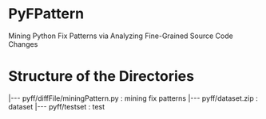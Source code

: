 # PyFPattern
Mining Python Fix Patterns via Analyzing Fine-Grained Source Code Changes

# Structure of the Directories
 |--- pyff/diffFile/miningPattern.py :  mining fix patterns
 |--- pyff/dataset.zip               :  dataset
 |--- pyff/testset                   :  test


